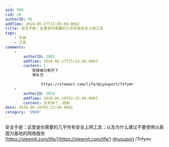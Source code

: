 ```yaml
---
aid: 599
cid: 16
authorID: 91
addTime: 2018-06-27T15:09:00.000Z
title: 安全手册：这里是你需要的几乎所有安全上网工具
tags:
    - 手册
    - 工具
comments:
    -
        authorID: 1085
        addTime: 2018-06-27T15:53:00.000Z
        content: |-
            链接被分割开了  
            帮补充  

                https://steemit.com/life/@iyouport/7nfymr
    -
        authorID: 1059
        addTime: 2018-06-28T02:23:00.000Z
        content: 太实用了，感谢
date: 2018-06-28T02:23:00.000Z
category: '2049'
---
```


安全手册：这里是你需要的几乎所有安全上网工具；以及为什么建议不要使用以美国为基地的网络服务  
[https://steemit.com/life/](https://steemit.com/life/) @[iyouport](/member/iyouport) /7nfymr
